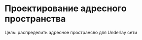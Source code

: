 
# Проектирование адресного пространства 

Цель: распределить адресное пространсво для Underlay сети



